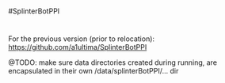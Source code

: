 #
#SplinterBotPPI
#

For the previous version (prior to relocation): https://github.com/a1ultima/SplinterBotPPI

@TODO: make sure data directories created during running, are encapsulated in their own /data/splinterBotPPI/... dir

